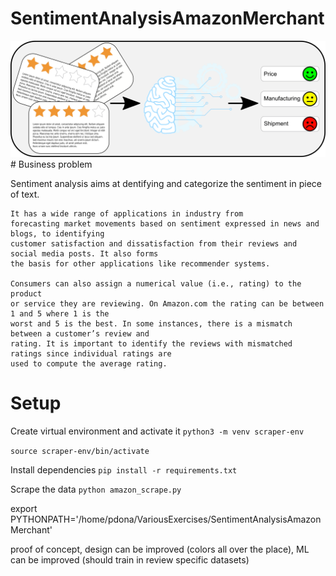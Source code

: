 # SentimentAnalysisAmazonMerchant

<img src="banner.png">
# Business problem

Sentiment analysis aims at dentifying and categorize the sentiment in piece of text.

```
It has a wide range of applications in industry from
forecasting market movements based on sentiment expressed in news and blogs, to identifying
customer satisfaction and dissatisfaction from their reviews and social media posts. It also forms
the basis for other applications like recommender systems.

Consumers can also assign a numerical value (i.e., rating) to the product
or service they are reviewing. On Amazon.com the rating can be between 1 and 5 where 1 is the
worst and 5 is the best. In some instances, there is a mismatch between a customer’s review and
rating. It is important to identify the reviews with mismatched ratings since individual ratings are
used to compute the average rating.
```

# Setup

Create virtual environment and activate it
`python3 -m venv scraper-env`

`source scraper-env/bin/activate`

Install dependencies
`pip install -r requirements.txt`

Scrape the data
`python amazon_scrape.py`

export PYTHONPATH='/home/pdona/VariousExercises/SentimentAnalysisAmazonMerchant'

proof of concept, design can be improved (colors all over the place), ML can be improved (should train in review specific datasets)

